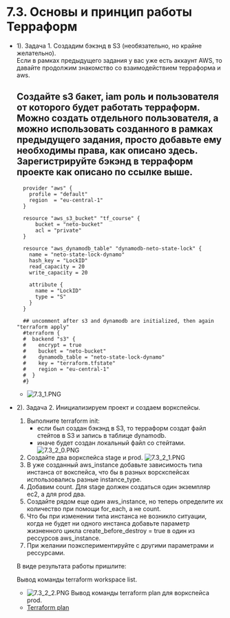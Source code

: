 # 7.3. Основы и принцип работы Терраформ
- 1).
  Задача 1. Создадим бэкэнд в S3 (необязательно, но крайне желательно).  
  Если в рамках предыдущего задания у вас уже есть аккаунт AWS, то давайте продолжим знакомство со взаимодействием терраформа и aws.  

  Создайте s3 бакет, iam роль и пользователя от которого будет работать терраформ. 
  Можно создать отдельного пользователя, а можно использовать созданного в рамках предыдущего задания, 
  просто добавьте ему необходимы права, как описано здесь.  
  Зарегистрируйте бэкэнд в терраформ проекте как описано по ссылке выше.
  - 
    ```
      provider "aws" {
        profile = "default"
        region  = "eu-central-1"
      }

      resource "aws_s3_bucket" "tf_course" {
          bucket = "neto-bucket"
          acl = "private"
      }

      resource "aws_dynamodb_table" "dynamodb-neto-state-lock" {
        name = "neto-state-lock-dynamo"
        hash_key = "LockID"
        read_capacity = 20
        write_capacity = 20
       
        attribute {
          name = "LockID"
          type = "S"
        }
      }

      ## uncomment after s3 and dynamodb are initialized, then again "terraform apply"
      #terraform {
      #  backend "s3" {
      #    encrypt = true    
      #    bucket = "neto-bucket"
      #    dynamodb_table = "neto-state-lock-dynamo"
      #    key = "terraform.tfstate"
      #    region = "eu-central-1"
      #  }
      #}
  ```
  - ![7.3_1.PNG](images/7.3_1.PNG)
  
- 2). 
  Задача 2. Инициализируем проект и создаем воркспейсы.  
  
  1. Выполните terraform init:  
        - если был создан бэкэнд в S3, то терраформ создат файл стейтов в S3 и запись в таблице dynamodb.  
        - иначе будет создан локальный файл со стейтами.  
        ![7.3_2_0.PNG](images/7.3_2_0.PNG) 
  2. Создайте два воркспейса stage и prod. 
  ![7.3_2_1.PNG](images/7.3_2_1.PNG)  
  3. В уже созданный aws_instance добавьте зависимость типа инстанса от вокспейса, что бы в разных ворскспейсах использовались разные instance_type.  
  4. Добавим count. Для stage должен создаться один экземпляр ec2, а для prod два.  
  5. Создайте рядом еще один aws_instance, но теперь определите их количество при помощи for_each, а не count.  
  6. Что бы при изменении типа инстанса не возникло ситуации, когда не будет ни одного инстанса добавьте параметр жизненного цикла create_before_destroy = true в один из рессурсов aws_instance.  
  7. При желании поэкспериментируйте с другими параметрами и рессурсами.    
  
  В виде результата работы пришлите:  

  Вывод команды terraform workspace list.
  - ![7.3_2_2.PNG](images/7.3_2_2.PNG)
  Вывод команды terraform plan для воркспейса prod.
  - [Terraform plan](./Terraform/7.3/plan.txt)